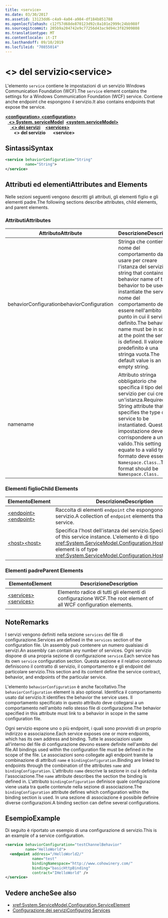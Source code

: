 ```yaml
---
title: <service>
ms.date: 03/30/2017
ms.assetid: 13123dd6-c4a9-4a04-a984-df184b851788
ms.openlocfilehash: c12f57d68de870123d92c8a101e2999c24bb988f
ms.sourcegitcommit: 205b9a204742e9c77256d43ac9d94c3f82909808
ms.translationtype: MT
ms.contentlocale: it-IT
ms.lasthandoff: 09/10/2019
ms.locfileid: "70855014"
---
```

# <a name="service"></a><span data-ttu-id="408f7-101">\<> del servizio</span><span class="sxs-lookup"><span data-stu-id="408f7-101">\<service></span></span>
<span data-ttu-id="408f7-102">L'elemento `service` contiene le impostazioni di un servizio Windows Communication Foundation (WCF).</span><span class="sxs-lookup"><span data-stu-id="408f7-102">The `service` element contains the settings for a Windows Communication Foundation (WCF) service.</span></span> <span data-ttu-id="408f7-103">Contiene anche endpoint che espongono il servizio.</span><span class="sxs-lookup"><span data-stu-id="408f7-103">It also contains endpoints that expose the service.</span></span>  
  
<span data-ttu-id="408f7-104">[ **\<configuration>** ](../configuration-element.md)</span><span class="sxs-lookup"><span data-stu-id="408f7-104">[**\<configuration>**](../configuration-element.md)</span></span>\
<span data-ttu-id="408f7-105">&nbsp;&nbsp;[ **\<> System. serviceModel**](system-servicemodel.md)</span><span class="sxs-lookup"><span data-stu-id="408f7-105">&nbsp;&nbsp;[**\<system.serviceModel>**](system-servicemodel.md)</span></span>\
<span data-ttu-id="408f7-106">&nbsp;&nbsp;&nbsp;&nbsp;[ **\<> dei servizi**](services.md)</span><span class="sxs-lookup"><span data-stu-id="408f7-106">&nbsp;&nbsp;&nbsp;&nbsp;[**\<services>**](services.md)</span></span>\
<span data-ttu-id="408f7-107">&nbsp;&nbsp;&nbsp;&nbsp;&nbsp;&nbsp; **\<> del servizio**</span><span class="sxs-lookup"><span data-stu-id="408f7-107">&nbsp;&nbsp;&nbsp;&nbsp;&nbsp;&nbsp;**\<service>**</span></span>  
  
## <a name="syntax"></a><span data-ttu-id="408f7-108">Sintassi</span><span class="sxs-lookup"><span data-stu-id="408f7-108">Syntax</span></span>  
  
```xml  
<service behaviorConfiguration="String"
         name="String">
</service>
```  
  
## <a name="attributes-and-elements"></a><span data-ttu-id="408f7-109">Attributi ed elementi</span><span class="sxs-lookup"><span data-stu-id="408f7-109">Attributes and Elements</span></span>  
 <span data-ttu-id="408f7-110">Nelle sezioni seguenti vengono descritti gli attributi, gli elementi figlio e gli elementi padre.</span><span class="sxs-lookup"><span data-stu-id="408f7-110">The following sections describe attributes, child elements, and parent elements.</span></span>  
  
### <a name="attributes"></a><span data-ttu-id="408f7-111">Attributi</span><span class="sxs-lookup"><span data-stu-id="408f7-111">Attributes</span></span>  
  
|<span data-ttu-id="408f7-112">Attributo</span><span class="sxs-lookup"><span data-stu-id="408f7-112">Attribute</span></span>|<span data-ttu-id="408f7-113">Descrizione</span><span class="sxs-lookup"><span data-stu-id="408f7-113">Description</span></span>|  
|---------------|-----------------|  
|<span data-ttu-id="408f7-114">behaviorConfiguration</span><span class="sxs-lookup"><span data-stu-id="408f7-114">behaviorConfiguration</span></span>|<span data-ttu-id="408f7-115">Stringa che contiene il nome del comportamento da usare per creare l'istanza del servizio.</span><span class="sxs-lookup"><span data-stu-id="408f7-115">A string that contains the behavior name of the behavior to be used to instantiate the service.</span></span> <span data-ttu-id="408f7-116">Il nome del comportamento deve essere nell'ambito del punto in cui il servizio è definito.</span><span class="sxs-lookup"><span data-stu-id="408f7-116">The behavior name must be in scope at the point the service is defined.</span></span> <span data-ttu-id="408f7-117">Il valore predefinito è una stringa vuota.</span><span class="sxs-lookup"><span data-stu-id="408f7-117">The default value is an empty string.</span></span>|  
|<span data-ttu-id="408f7-118">name</span><span class="sxs-lookup"><span data-stu-id="408f7-118">name</span></span>|<span data-ttu-id="408f7-119">Attributo stringa obbligatorio che specifica il tipo del servizio per cui creare un'istanza.</span><span class="sxs-lookup"><span data-stu-id="408f7-119">Required String attribute that specifies the type of the service to be instantiated.</span></span> <span data-ttu-id="408f7-120">Questa impostazione deve corrispondere a un tipo valido.</span><span class="sxs-lookup"><span data-stu-id="408f7-120">This setting must equate to a valid type.</span></span> <span data-ttu-id="408f7-121">Il formato deve essere `Namespace.Class.`.</span><span class="sxs-lookup"><span data-stu-id="408f7-121">The format should be `Namespace.Class.`</span></span>|  
  
### <a name="child-elements"></a><span data-ttu-id="408f7-122">Elementi figlio</span><span class="sxs-lookup"><span data-stu-id="408f7-122">Child Elements</span></span>  
  
|<span data-ttu-id="408f7-123">Elemento</span><span class="sxs-lookup"><span data-stu-id="408f7-123">Element</span></span>|<span data-ttu-id="408f7-124">Descrizione</span><span class="sxs-lookup"><span data-stu-id="408f7-124">Description</span></span>|  
|-------------|-----------------|  
|[<span data-ttu-id="408f7-125">\<endpoint></span><span class="sxs-lookup"><span data-stu-id="408f7-125">\<endpoint></span></span>](endpoint-element.md)|<span data-ttu-id="408f7-126">Raccolta di elementi `endpoint` che espongono questo servizio.</span><span class="sxs-lookup"><span data-stu-id="408f7-126">A collection of `endpoint` elements that expose this service.</span></span>|  
|[<span data-ttu-id="408f7-127">\<host></span><span class="sxs-lookup"><span data-stu-id="408f7-127">\<host></span></span>](host.md)|<span data-ttu-id="408f7-128">Specifica l'host dell'istanza del servizio.</span><span class="sxs-lookup"><span data-stu-id="408f7-128">Specifies the host of this service instance.</span></span> <span data-ttu-id="408f7-129">L'elemento è di tipo <xref:System.ServiceModel.Configuration.HostElement>.</span><span class="sxs-lookup"><span data-stu-id="408f7-129">This element is of type <xref:System.ServiceModel.Configuration.HostElement>.</span></span>|  
  
### <a name="parent-elements"></a><span data-ttu-id="408f7-130">Elementi padre</span><span class="sxs-lookup"><span data-stu-id="408f7-130">Parent Elements</span></span>  
  
|<span data-ttu-id="408f7-131">Elemento</span><span class="sxs-lookup"><span data-stu-id="408f7-131">Element</span></span>|<span data-ttu-id="408f7-132">Descrizione</span><span class="sxs-lookup"><span data-stu-id="408f7-132">Description</span></span>|  
|-------------|-----------------|  
|[<span data-ttu-id="408f7-133">\<services></span><span class="sxs-lookup"><span data-stu-id="408f7-133">\<services></span></span>](services.md)|<span data-ttu-id="408f7-134">Elemento radice di tutti gli elementi di configurazione WCF.</span><span class="sxs-lookup"><span data-stu-id="408f7-134">The root element of all WCF configuration elements.</span></span>|  
  
## <a name="remarks"></a><span data-ttu-id="408f7-135">Note</span><span class="sxs-lookup"><span data-stu-id="408f7-135">Remarks</span></span>  
 <span data-ttu-id="408f7-136">I servizi vengono definiti nella sezione `services` del file di configurazione.</span><span class="sxs-lookup"><span data-stu-id="408f7-136">Services are defined in the `services` section of the configuration file.</span></span> <span data-ttu-id="408f7-137">Un assembly può contenere un numero qualsiasi di servizi.</span><span class="sxs-lookup"><span data-stu-id="408f7-137">An assembly can contain any number of services.</span></span> <span data-ttu-id="408f7-138">Ogni servizio dispone di una propria sezione di configurazione `service`.</span><span class="sxs-lookup"><span data-stu-id="408f7-138">Each service has its own `service` configuration section.</span></span> <span data-ttu-id="408f7-139">Questa sezione e il relativo contenuto definiscono il contratto di servizio, il comportamento e gli endpoint del particolare servizio.</span><span class="sxs-lookup"><span data-stu-id="408f7-139">This section and its content define the service contract, behavior, and endpoints of the particular service.</span></span>  
  
 <span data-ttu-id="408f7-140">L'elemento `behaviorConfiguration` è anche facoltativo.</span><span class="sxs-lookup"><span data-stu-id="408f7-140">The `behaviorConfiguration` element is also optional.</span></span> <span data-ttu-id="408f7-141">Identifica il comportamento usato dal servizio.</span><span class="sxs-lookup"><span data-stu-id="408f7-141">It identifies the behavior the service uses.</span></span> <span data-ttu-id="408f7-142">Il comportamento specificato in questo attributo deve collegarsi a un comportamento nell'ambito nello stesso file di configurazione.</span><span class="sxs-lookup"><span data-stu-id="408f7-142">The behavior specified in this attribute must link to a behavior in scope in the same configuration file.</span></span>  
  
 <span data-ttu-id="408f7-143">Ogni servizio espone uno o più endpoint, i quali sono provvisti di un proprio indirizzo e associazione.</span><span class="sxs-lookup"><span data-stu-id="408f7-143">Each service exposes one or more endpoints, which has its own address and binding.</span></span> <span data-ttu-id="408f7-144">Tutte le associazioni usate all'interno del file di configurazione devono essere definite nell'ambito del file.</span><span class="sxs-lookup"><span data-stu-id="408f7-144">All bindings used within the configuration file must be defined in the scope of the file.</span></span> <span data-ttu-id="408f7-145">Le associazioni sono collegate agli endpoint tramite la combinazione di attributi `name` e `bindingConfiguration`.</span><span class="sxs-lookup"><span data-stu-id="408f7-145">Binding are linked to endpoints through the combination of the attributes `name` and `bindingConfiguration`.</span></span> <span data-ttu-id="408f7-146">L'attributo `name` descrive la sezione in cui è definita l'associazione.</span><span class="sxs-lookup"><span data-stu-id="408f7-146">The `name` attribute describes the section the binding is defined in.</span></span> <span data-ttu-id="408f7-147">L'attributo `bindingConfiguration` definisce quale configurazione viene usata tra quelle contenute nella sezione di associazione.</span><span class="sxs-lookup"><span data-stu-id="408f7-147">The `bindingConfiguration` attribute defines which configuration within the binding section is used.</span></span> <span data-ttu-id="408f7-148">In una sezione di associazione è possibile definire diverse configurazioni.</span><span class="sxs-lookup"><span data-stu-id="408f7-148">A binding section can define several configurations.</span></span>  
  
## <a name="example"></a><span data-ttu-id="408f7-149">Esempio</span><span class="sxs-lookup"><span data-stu-id="408f7-149">Example</span></span>  
 <span data-ttu-id="408f7-150">Di seguito è riportato un esempio di una configurazione di servizio.</span><span class="sxs-lookup"><span data-stu-id="408f7-150">This is an example of a service configuration.</span></span>  
  
```xml  
<service behaviorConfiguration="testChannelBehavior"
         name="HelloWorld">
  <endpoint address="/HelloWorld2/"
            name="test"
            bindingNamespace="http://www.cohowinery.com/"
            binding="basicHttpBinding"
            contract="IHelloWorld" />
</service>
```  
  
## <a name="see-also"></a><span data-ttu-id="408f7-151">Vedere anche</span><span class="sxs-lookup"><span data-stu-id="408f7-151">See also</span></span>

- <xref:System.ServiceModel.Configuration.ServiceElement>
- [<span data-ttu-id="408f7-152">Configurazione dei servizi</span><span class="sxs-lookup"><span data-stu-id="408f7-152">Configuring Services</span></span>](../../../wcf/configuring-services.md)
